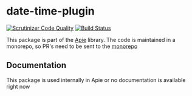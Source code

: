 # date-time-plugin

[![Scrutinizer Code Quality](https://scrutinizer-ci.com/g/apie-lib/date-time-plugin/badges/quality-score.png?b=main)](https://scrutinizer-ci.com/g/apie-lib/date-time-plugin/?branch=main)
[![Build Status](https://scrutinizer-ci.com/g/apie-lib/date-time-plugin/badges/build.png?b=main)](https://scrutinizer-ci.com/g/apie-lib/date-time-plugin/build-status/main)

This package is part of the [Apie](https://github.com/apie-lib) library.
The code is maintained in a monorepo, so PR's need to be sent to the [monorepo](https://github.com/apie-lib/apie-lib-monorepo/pulls)

## Documentation
This package is used internally in Apie or no documentation is available right now
